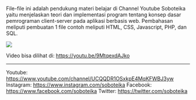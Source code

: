 File-file ini adalah pendukung materi belajar di Channel Youtube Soboteika yaitu menjelaskan teori dan implementasi program tentang konsep dasar pemrograman client-server pada aplikasi berbasis web. 
Pembahasan meliputi pembuatan 1 file contoh meliputi HTML, CSS, Javascript, PHP, dan SQL.

<img src="https://i.ytimg.com/an_webp/9MtqexdAJko/mqdefault_6s.webp?du=3000&sqp=CLK_3YEG&rs=AOn4CLCoP-6sLkDn2qaT0yeymvU3byInWQ">

Video bisa dilihat di:
https://youtu.be/9MtqexdAJko

--------------------
Youtube: https://www.youtube.com/channel/UCQQDR1OSxkpE4MqKFWBJ3yw Instagram: https://www.instagram.com/soboteika Facebook: https://www.facebook.com/soboteika Twitter: https://twitter.com/soboteika
